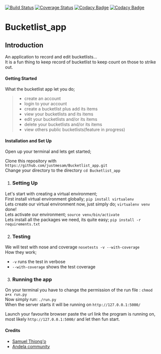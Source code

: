 [![Build Status](https://travis-ci.org/justmesam/Bucketlist_app.svg?branch=flask-develop)](https://travis-ci.org/justmesam/Bucketlist_app)
[![Coverage Status](https://coveralls.io/repos/github/justmesam/Bucketlist_app/badge.svg?branch=flask-develop)](https://coveralls.io/github/justmesam/Bucketlist_app?branch=flask-develop)
[![Codacy Badge](https://api.codacy.com/project/badge/Grade/d32e41d93345488ca9b97985a199ca92)](https://www.codacy.com/app/justmesam/Bucketlist_app?utm_source=github.com&amp;utm_medium=referral&amp;utm_content=justmesam/Bucketlist_app&amp;utm_campaign=Badge_Grade)
[![Codacy Badge](https://api.codacy.com/project/badge/Coverage/d32e41d93345488ca9b97985a199ca92)](https://www.codacy.com/app/justmesam/Bucketlist_app?utm_source=github.com&utm_medium=referral&utm_content=justmesam/Bucketlist_app&utm_campaign=Badge_Coverage)

# Bucketlist_app
## Introduction
An application to record and edit bucketlists...   
It is a fun thing to keep record of bucketlist to keep count on those to strike out.

#### Getting Started
What the bucketlist app let you do;
>  * create an account
>  * login to your account
>  * create a bucketlist plus add its items
>  * view your bucketlists and its items
>  * edit your bucketlists and/or its items
>  * delete your bucketlists and/or its items
>  * view others public bucketlists(feature in progress)

#### Installation and Set Up

Open up your terminal and lets get started;

Clone this repository with  `https://github.com/justmesam/Bucketlist_app.git`  
Change your directory to the directory  `cd Bucketlist_app`

1. ### Setting Up
Let's start with creating a virtual environment;   
First install virtual environment globally; `pip install virtualenv`    
Lets create our virtual environment now, just simply do; `virtualenv venv` done!      
Lets activate our environment; `source venv/bin/activate`   
Lets install all the packages we need, its quite easy; `pip install -r requirements.txt`  

2. ### Testing   
We will test with nose and coverage `nosetests -v --with-coverage`  
How they work;   
 + `-v` runs the test in verbose   
 + `--with-coverage` shows the test coverage

3. ###  Running the app   
On your terminal you have to change the permission of the run file :
`chmod a+x run.py`  
Now simply run: `./run.py`   
When the server starts it will be running on `http://127.0.0.1:5000/`   

Launch your favourite browser paste the url link the program is running on, most likely
`http://127.0.0.1:5000/` and let then fun start.

#### Credits
* [Samuel Thiong'o][1]
* [Andela community][2]


[1]: https://github.com/justmesam
[2]: https://andela.com/
